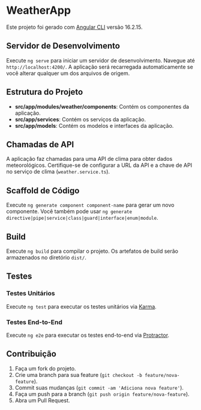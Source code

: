 # WeatherApp

Este projeto foi gerado com [Angular CLI](https://github.com/angular/angular-cli) versão 16.2.15.

## Servidor de Desenvolvimento

Execute `ng serve` para iniciar um servidor de desenvolvimento. Navegue até `http://localhost:4200/`. A aplicação será recarregada automaticamente se você alterar qualquer um dos arquivos de origem.

## Estrutura do Projeto

- **src/app/modules/weather/components**: Contém os componentes da aplicação.
- **src/app/services**: Contém os serviços da aplicação.
- **src/app/models**: Contém os modelos e interfaces da aplicação.

## Chamadas de API

A aplicação faz chamadas para uma API de clima para obter dados meteorológicos. Certifique-se de configurar a URL da API e a chave de API no serviço de clima (`weather.service.ts`).

## Scaffold de Código

Execute `ng generate component component-name` para gerar um novo componente. Você também pode usar `ng generate directive|pipe|service|class|guard|interface|enum|module`.

## Build

Execute `ng build` para compilar o projeto. Os artefatos de build serão armazenados no diretório `dist/`.

## Testes

### Testes Unitários

Execute `ng test` para executar os testes unitários via [Karma](https://karma-runner.github.io).

### Testes End-to-End

Execute `ng e2e` para executar os testes end-to-end via [Protractor](http://www.protractortest.org/).

## Contribuição

1. Faça um fork do projeto.
2. Crie uma branch para sua feature (`git checkout -b feature/nova-feature`).
3. Commit suas mudanças (`git commit -am 'Adiciona nova feature'`).
4. Faça um push para a branch (`git push origin feature/nova-feature`).
5. Abra um Pull Request.
